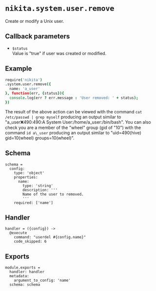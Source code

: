 
# `nikita.system.user.remove`

Create or modify a Unix user.

## Callback parameters

* `$status`   
  Value is "true" if user was created or modified.

## Example

```coffee
require('nikita')
.system.user.remove({
  name: 'a_user'
}, function(err, {status}){
  console.log(err ? err.message : 'User removed: ' + status);
})
```

The result of the above action can be viewed with the command
`cat /etc/passwd | grep myself` producing an output similar to
"a\_user:x:490:490:A System User:/home/a\_user:/bin/bash". You can also check
you are a member of the "wheel" group (gid of "10") with the command
`id a\_user` producing an output similar to 
"uid=490(hive) gid=10(wheel) groups=10(wheel)".

## Schema

    schema =
      config:
        type: 'object'
        properties:
          name:
            type: 'string'
            description: '''
            Name of the user to removed.
            '''
        required: ['name']

## Handler

    handler = ({config}) ->
      @execute
        command: "userdel #{config.name}"
        code_skipped: 6

## Exports

    module.exports =
      handler: handler
      metadata:
        argument_to_config: 'name'
      schema: schema

